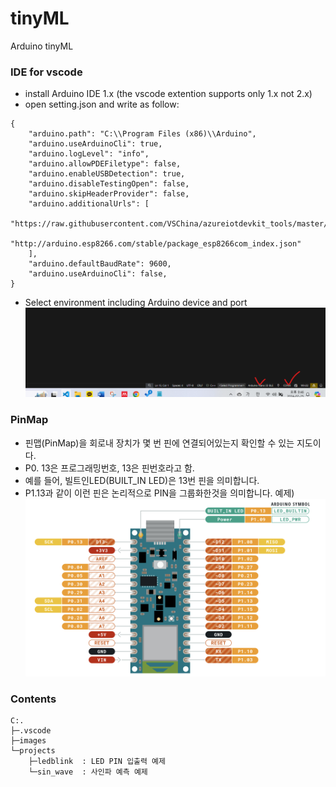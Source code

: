 # tinyML
Arduino tinyML

### IDE for vscode
- install Arduino IDE 1.x (the vscode extention supports only 1.x not 2.x)
- open setting.json and write as follow:
```
{
    "arduino.path": "C:\\Program Files (x86)\\Arduino",
    "arduino.useArduinoCli": true,
    "arduino.logLevel": "info",
    "arduino.allowPDEFiletype": false,
    "arduino.enableUSBDetection": true,
    "arduino.disableTestingOpen": false,
    "arduino.skipHeaderProvider": false,
    "arduino.additionalUrls": [
        "https://raw.githubusercontent.com/VSChina/azureiotdevkit_tools/master/package_azureboard_index.json",
        "http://arduino.esp8266.com/stable/package_esp8266com_index.json"
    ],
    "arduino.defaultBaudRate": 9600,
    "arduino.useArduinoCli": false,
}
```
- Select environment including Arduino device and port
![env](/images/environ.png)


### PinMap
- 핀맵(PinMap)을 회로내 장치가 몇 번 핀에 연결되어있는지 확인할 수 있는 지도이다.
- P0. 13은 프로그래밍번호, 13은 핀번호라고 함.
- 예를 들어, 빌트인LED(BUILT_IN LED)은 13번 핀을 의미합니다.
- P1.13과 같이 이런 핀은 논리적으로 PIN을 그룹화한것을 의미합니다.
예제)![pinmap](/images/pinmap.png)


### Contents
```
C:.
├─.vscode
├─images
└─projects
    ├─ledblink  : LED PIN 입출력 예제
    └─sin_wave  : 사인파 예측 예제
```